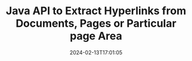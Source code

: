 ---
############################# Static ############################
layout: "auto-gen-parser"
date: 2024-02-13T17:01:05
draft: false
otherformats: 
ext: txt

############################# Head ############################
head_title: "Extract Hyperlinks from documents in Java"
head_description: "GroupDocs.Parser for Java API allows developers to extract hyperlinks from documents, doc’s page or specific page area of Excel, PowerPoint, PDF, Outlook & more."

############################# Header ############################
title: "Java API to Extract Hyperlinks from Documents, Pages or Particular page Area"
description: "GroupDocs.Parser for Java API makes developers job easy by allowing them to extract hyperlinks from documents, document’s page or specific page Area of  PDF, DOCX, PPTX, EML, MSG, XLS, XLSX, CSV, RTF, EPUB and many more."
bg_image: "https://cms.admin.containerize.com/templates/aspose/App_Themes/V3/images/bg/header1.png"
bg_overlay: false
button:
    enable: true
    icon: "fas fa-arrow-down"
    label: "Download Free Trial"
    link: "https://downloads.groupdocs.com/parser/java"

############################# SubMenu ############################
submenu:
    enable: true

    left:
        img_alt: "GroupDocs.Parser for Java"
        image: "https://cms.admin.containerize.com/templates/groupdocs/images/product-logos/90x90-noborder/groupdocs-parser-java.png"
        product: "GroupDocs.Parser"
        platform: "Java"

    middle:
        button:

            # button loop
            - link: "https://apireference.groupdocs.com/parser/java"
              text: "API Reference"

            # button loop
            - link: "https://github.com/groupdocs-parser"
              text: "Code Examples"

            # button loop
            - link: "https://products.groupdocs.app/parser/family"
              text: "Live Demos"

            # button loop
            - link: "https://purchase.groupdocs.com/pricing/parser/java"
              text: "Pricing"

    right:
        link_download: "https://downloads.groupdocs.com/parser"
        link_learn: "https://docs.groupdocs.com/parser/java"
        link_buy: "https://purchase.groupdocs.com"

############################# About ############################
about:
    enable: true
    title: "How to Parse & Extract Hyperlinks from TXT documents via Java API?"
    content: |
        A hyperlink is a piece of text or an image or icon that points to an entire document or to a particular part within a document. The use of hyperlinks allows users to navigate to a web page or document. It is often required to extract hyperlinks from a document and use it to access external document or webpage. GroupDocs.Parser for Java is a fascinating document text extraction API that provides complete functionality for implementing text and metadata extraction solutions. It supports text & hyperlinks extraction from PDF, Emails, Ebooks, Microsoft Office formats: Word (DOC, DOCX), PowerPoint (PPT, PPTX), Excel (XLS, XLSX), LibreOffice formats and many more. It supports several advanced features for documents parsing, extracting plain and structured text, text searching by keywords, extract metadata or images, containers as well as attachments and many more.
        
        

############################# Steps ############################
steps:
    enable: true
    title_left: "Extract hyperlinks from TXT in Java"
    content_left: |
        [GroupDocs.Parser for Java](/parser/java/) makes it easy for Java developers to extract hyperlinks from a TXT file by implementing a few easy steps.
        
        * Instantiate [Parser](https://reference.groupdocs.com/java/parser/com.groupdocs.parser/Parser) object for the initial document;
        * Check if the document supports hyperlink extraction;
        * Call [getHyperlinks](https://reference.groupdocs.com/parser/java/com.groupdocs.parser/parser/#getHyperlinks--) method and obtain collection of [PageHyperlinkArea](https://reference.groupdocs.com/parser/java/com.groupdocs.parser.data/PageHyperlinkArea) objects;
        * Iterate through the collection and get a hyperlink text and URL.

    title_right: "Learn more about the hyperlinks extraction"
    content_right: |
        * <a href="https://docs.groupdocs.com/parser/java/extract-hyperlinks-from-document/">How to extract hyperlinks from document</a>
        * <a href="https://docs.groupdocs.com/parser/java/extract-hyperlinks-from-document-page/">How to extract hyperlinks from document page</a>
        * <a href="https://docs.groupdocs.com/parser/java/extract-hyperlinks-from-document-page-area/">How to extract hyperlinks from document page area</a>
    
    code: |
     {{% parser/additional-styles %}}
     {{< parser/code-parser title="How to extract hyperlinks from TXT file using Java example code">}}

        ```java    
        // Extract hyperlinks from TXT file using GroupDocs.Parser API
        // Create an instance of Parser class
        try (Parser parser = new Parser(Constants.HyperlinksPdf)) {
            // Check if the document supports hyperlink extraction
            if (!parser.getFeatures().isHyperlinks()) {
                System.out.println("Document isn't supports hyperlink extraction.");
                return;
            }
            // Extract hyperlinks from the document
            Iterable<PageHyperlinkArea> hyperlinks = parser.getHyperlinks();
            // Iterate over hyperlinks
            for (PageHyperlinkArea h : hyperlinks) {
                // Print the hyperlink text
                System.out.println(h.getText());
                // Print the hyperlink URL
                System.out.println(h.getUrl());
                System.out.println();
            }
        }
        ```
     {{< /parser/code-parser >}}

############################# More ############################
more:
    enable: true
    title_left: "System Requirements"
    content_left: |
        GroupDocs.Parser for Java APIs are supported on all major platforms and operating systems. Before executing the code below, please make sure that you have the following prerequisites installed on your system.
        
        * Operating Systems: Microsoft Windows, Linux, MacOS
        * Development Environments: NetBeans, Intellij IDEA, Eclipse, etc.
        * Frameworks
        * Download the latest version of GroupDocs.Parser for Java from [Maven](https://repository.groupdocs.com/webapp/#/artifacts/browse/tree/General/repo/com/groupdocs/groupdocs-parser)

    title_right: "Why Use GroupDocs.Parser for Java"
    content_right: |
        * Plain text extraction support from any supported documents    
        * Documents parsing via user-defined templates    
        * Fully support structured text extraction    
        * Text searching via keyword as well as regular expression    
        * Extract formatted text, metadata, images, containers, and attachments    
        * Extract table of contents for some supported document formats    
        * Parse form data from PDF documents    
        * Extract hyperlinks from the document   
        
############################# About Formats ############################
about_formats:
    enable: true

############################# More Formats ############################
more_formats:
    enable: true
    title: "Extract Hyperlinks From Other Document Formats"
    content: |
        Java documents parse & hyperlinks extraction API for file formats and images. Extract data for some of the popular file formats as stated below.

############################# Back to top ###############################
back_to_top:
    enable: true
---